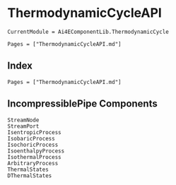 # ThermodynamicCycleAPI

```@meta
CurrentModule = Ai4EComponentLib.ThermodynamicCycle
```

```@contents
Pages = ["ThermodynamicCycleAPI.md"]
```

## Index

```@index
Pages = ["ThermodynamicCycleAPI.md"]
```

## IncompressiblePipe Components

```@docs
StreamNode
StreamPort
IsentropicProcess
IsobaricProcess
IsochoricProcess
IsoenthalpyProcess
IsothermalProcess
ArbitraryProcess
ThermalStates
DThermalStates
```
